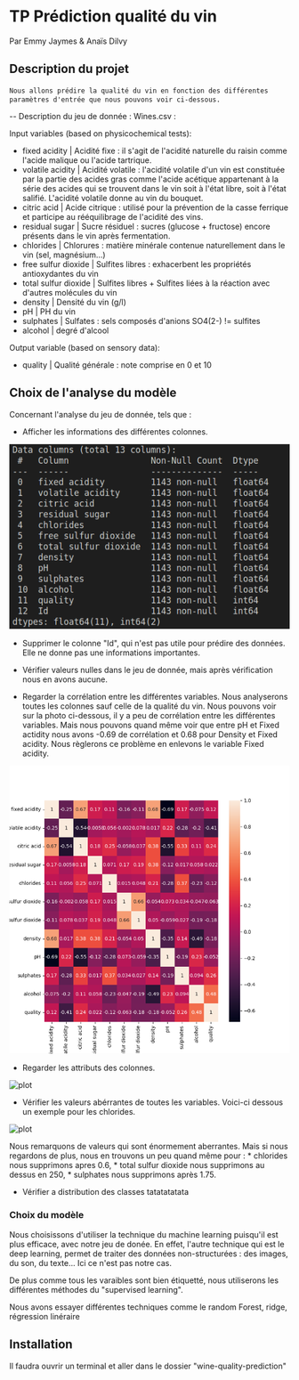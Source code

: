 # TP Prédiction qualité du vin 
Par Emmy Jaymes & Anaïs Dilvy 

## Description du projet 

    Nous allons prédire la qualité du vin en fonction des différentes paramètres d'entrée que nous pouvons voir ci-dessous.

 --  Description du jeu de donnée : Wines.csv : 

Input variables (based on physicochemical tests):
- fixed acidity | Acidité fixe : il s'agit de l'acidité naturelle du raisin comme l'acide malique ou l'acide tartrique.
- volatile acidity | Acidité volatile : l'acidité volatile d'un vin est constituée par la partie des acides gras comme l'acide acétique appartenant à la série des acides qui se trouvent dans le vin soit à l'état libre, soit à l'état salifié. L'acidité volatile donne au vin du bouquet.
- citric acid | Acide citrique : utilisé pour la prévention de la casse ferrique et participe au rééquilibrage de l'acidité des vins. 
- residual sugar | Sucre résiduel : sucres (glucose + fructose) encore présents dans le vin après fermentation.
- chlorides | Chlorures : matière minérale contenue naturellement dans le vin (sel, magnésium...)
- free sulfur dioxide | Sulfites libres : exhacerbent les propriétés antioxydantes du vin
- total sulfur dioxide | Sulfites libres + Sulfites liées à la réaction avec d'autres molécules du vin
- density | Densité du vin (g/l)
- pH | PH du vin
 - sulphates | Sulfates : sels composés d'anions SO4(2-) != sulfites
 - alcohol | degré d'alcool

Output variable (based on sensory data):
- quality | Qualité générale : note comprise en 0 et 10

## Choix de l'analyse du modèle

Concernant l'analyse du jeu de donnée, tels que : 

- Afficher les informations des différentes colonnes. 

![plot](images/info_colonne.png)

- Supprimer le colonne "Id", qui n'est pas utile pour prédire des données. Elle ne donne pas une informations importantes.

- Vérifier valeurs nulles dans le jeu de donnée, mais après vérification nous en avons aucune. 

- Regarder la corrélation entre les différentes variables. Nous analyserons toutes les colonnes sauf celle de la qualité du vin. Nous pouvons voir sur la photo ci-dessous, il y a peu de corrélation entre les différentes variables. Mais nous pouvons quand même voir que entre pH et Fixed actidity nous avons -0.69 de corrélation et 0.68 pour Density et Fixed acidity. Nous règlerons ce problème en enlevons le variable Fixed acidity.

![plot](images/matrice_de_correlation.png)

- Regarder les attributs des colonnes. 

![plot](images/attribut_colonne.png.png)

- Vérifier les valeurs abérrantes de toutes les variables. Voici-ci dessous un exemple pour les chlorides. 

![plot](images/chlorides_valeur_aberrantes.png.png)

Nous remarquons de valeurs qui sont énormement aberrantes. Mais si nous regardons de plus, nous en trouvons un peu quand même pour : 
    * chlorides nous supprimons apres 0.6,
    * total sulfur dioxide nous supprimons au dessus en 250,
    * sulphates nous supprimons après 1.75.

- Vérifier a distribution des classes tatatatatata

### Choix du modèle 

Nous choisissons d'utiliser la technique du machine learning puisqu'il est plus efficace, avec notre jeu de donée. En effet, l'autre technique qui est le deep learning, permet de traiter des données non-structurées : des images, du son, du texte... Ici ce n'est pas notre cas. 

De plus comme tous les varaibles sont bien étiquetté, nous utiliserons les différentes méthodes du "supervised learning". 

Nous avons essayer différentes techniques comme le random Forest, ridge, régression linéraire

## Installation

Il faudra ouvrir un terminal et aller dans le dossier "wine-quality-prediction"


